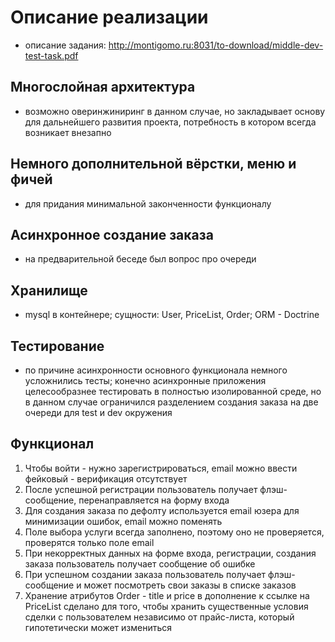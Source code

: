 # Описание реализации
  - описание задания: http://montigomo.ru:8031/to-download/middle-dev-test-task.pdf

## Многослойная архитектура
  - возможно оверинжиниринг в данном случае, но закладывает основу для дальнейшего развития проекта, потребность в котором всегда возникает внезапно</p>

## Немного дополнительной вёрстки, меню и фичей
  - для придания минимальной законченности функционалу

## Асинхронное создание заказа
   - на предварительной беседе был вопрос про очереди

## Хранилище
  - mysql в контейнере; сущности: User, PriceList, Order; ORM - Doctrine</p>

## Тестирование
  - по причине асинхронности основного функционала немного усложнились тесты;
  конечно асинхронные приложения целесообразнее тестировать в полностью изолированной среде,
  но в данном случае ограничился разделением создания заказа на две очереди для test и dev окружения</p>

## Функционал

1. Чтобы войти - нужно зарегистрироваться, email можно ввести фейковый - верификация отсутствует
2. После успешной регистрации пользователь получает флэш-сообщение, перенаправляется на форму входа
3. Для создания заказа по дефолту используется email юзера для минимизации ошибок, email можно поменять
4. Поле выбора услуги всегда заполнено, поэтому оно не проверяется, проверятся только поле email
5. При некорректных данных на форме входа, регистрации, создания заказа пользователь получает сообщение об ошибке
6. При успешном создании заказа пользователь получает флэш-сообщение и может посмотреть свои заказы в списке заказов
7. Хранение атрибутов Order - title и price в дополнение к ссылке на PriceList сделано для того,
чтобы хранить существенные условия сделки с пользователем независимо от прайс-листа,
который гипотетически может измениться
